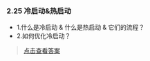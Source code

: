 ### 2.25 冷启动&热启动

- 1.什么是冷启动 & 什么是热启动 & 它们的流程？
- 2.如何优化冷启动？

> [点击查看答案](https://blog.csdn.net/ClAndEllen/article/details/79383005)